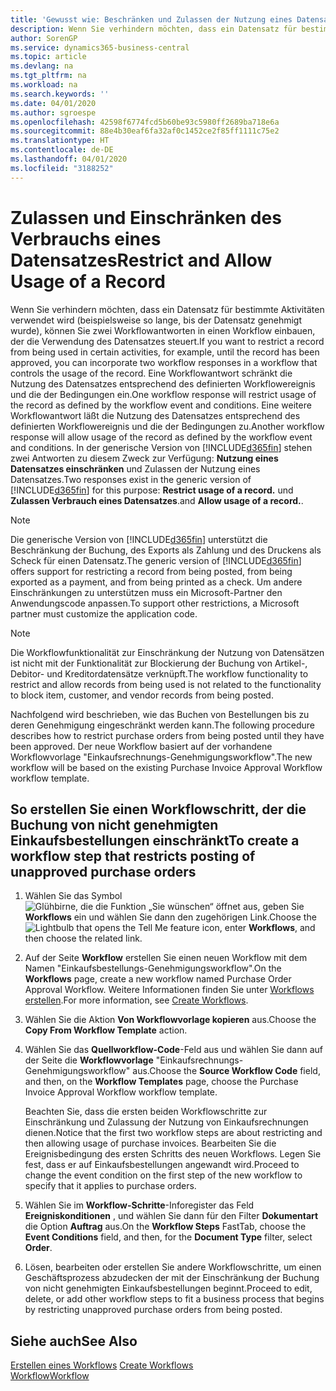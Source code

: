 ```yaml
---
title: 'Gewusst wie: Beschränken und Zulassen der Nutzung eines Datensatzes | Microsoft Docs'
description: Wenn Sie verhindern möchten, dass ein Datensatz für bestimmte Aktivitäten verwendet wird (beispielsweise so lange, bis der Datensatz genehmigt wurde), können Sie zwei Workflowantworten in einen Workflow einbauen, der die Verwendung des Datensatzes steuert.
author: SorenGP
ms.service: dynamics365-business-central
ms.topic: article
ms.devlang: na
ms.tgt_pltfrm: na
ms.workload: na
ms.search.keywords: ''
ms.date: 04/01/2020
ms.author: sgroespe
ms.openlocfilehash: 42598f6774fcd5b60be93c5980ff2689ba718e6a
ms.sourcegitcommit: 88e4b30eaf6fa32af0c1452ce2f85ff1111c75e2
ms.translationtype: HT
ms.contentlocale: de-DE
ms.lasthandoff: 04/01/2020
ms.locfileid: "3188252"
---
```

# <a name="restrict-and-allow-usage-of-a-record"></a><span data-ttu-id="4e9d4-103">Zulassen und Einschränken des Verbrauchs eines Datensatzes</span><span class="sxs-lookup"><span data-stu-id="4e9d4-103">Restrict and Allow Usage of a Record</span></span>
<span data-ttu-id="4e9d4-104">Wenn Sie verhindern möchten, dass ein Datensatz für bestimmte Aktivitäten verwendet wird (beispielsweise so lange, bis der Datensatz genehmigt wurde), können Sie zwei Workflowantworten in einen Workflow einbauen, der die Verwendung des Datensatzes steuert.</span><span class="sxs-lookup"><span data-stu-id="4e9d4-104">If you want to restrict a record from being used in certain activities, for example, until the record has been approved, you can incorporate two workflow responses in a workflow that controls the usage of the record.</span></span> <span data-ttu-id="4e9d4-105">Eine Workflowantwort schränkt die Nutzung des Datensatzes entsprechend des definierten Workflowereignis und die der Bedingungen ein.</span><span class="sxs-lookup"><span data-stu-id="4e9d4-105">One workflow response will restrict usage of the record as defined by the workflow event and conditions.</span></span> <span data-ttu-id="4e9d4-106">Eine weitere Workflowantwort läßt die Nutzung des Datensatzes entsprechend des definierten Workflowereignis und die der Bedingungen zu.</span><span class="sxs-lookup"><span data-stu-id="4e9d4-106">Another workflow response will allow usage of the record as defined by the workflow event and conditions.</span></span> <span data-ttu-id="4e9d4-107">In der generische Version von [!INCLUDE[d365fin](includes/d365fin_md.md)] stehen zwei Antworten zu diesem Zweck zur Verfügung: **Nutzung eines Datensatzes einschränken** und Zulassen der Nutzung eines Datensatzes.</span><span class="sxs-lookup"><span data-stu-id="4e9d4-107">Two responses exist in the generic version of [!INCLUDE[d365fin](includes/d365fin_md.md)] for this purpose: **Restrict usage of a record.**</span></span> <span data-ttu-id="4e9d4-108">und **Zulassen Verbrauch eines Datensatzes**.</span><span class="sxs-lookup"><span data-stu-id="4e9d4-108">and **Allow usage of a record.**.</span></span>

> [!NOTE]  
>  <span data-ttu-id="4e9d4-109">Die generische Version von [!INCLUDE[d365fin](includes/d365fin_md.md)] unterstützt die Beschränkung der Buchung, des Exports als Zahlung und des Druckens als Scheck für einen Datensatz.</span><span class="sxs-lookup"><span data-stu-id="4e9d4-109">The generic version of [!INCLUDE[d365fin](includes/d365fin_md.md)] offers support for restricting a record from being posted, from being exported as a payment, and from being printed as a check.</span></span> <span data-ttu-id="4e9d4-110">Um andere Einschränkungen zu unterstützen muss ein Microsoft-Partner den Anwendungscode anpassen.</span><span class="sxs-lookup"><span data-stu-id="4e9d4-110">To support other restrictions, a Microsoft partner must customize the application code.</span></span>  

> [!NOTE]  
>  <span data-ttu-id="4e9d4-111">Die Workflowfunktionalität zur Einschränkung der Nutzung von Datensätzen ist nicht mit der Funktionalität zur Blockierung der Buchung von Artikel-, Debitor- und Kreditordatensätze verknüpft.</span><span class="sxs-lookup"><span data-stu-id="4e9d4-111">The workflow functionality to restrict and allow records from being used is not related to the functionality to block item, customer, and vendor records from being posted.</span></span>

<span data-ttu-id="4e9d4-112">Nachfolgend wird beschrieben, wie das Buchen von Bestellungen bis zu deren Genehmigung eingeschränkt werden kann.</span><span class="sxs-lookup"><span data-stu-id="4e9d4-112">The following procedure describes how to restrict purchase orders from being posted until they have been approved.</span></span> <span data-ttu-id="4e9d4-113">Der neue Workflow basiert auf der vorhandene Workflowvorlage "Einkaufsrechnungs-Genehmigungsworkflow".</span><span class="sxs-lookup"><span data-stu-id="4e9d4-113">The new workflow will be based on the existing Purchase Invoice Approval Workflow workflow template.</span></span>  

## <a name="to-create-a-workflow-step-that-restricts-posting-of-unapproved-purchase-orders"></a><span data-ttu-id="4e9d4-114">So erstellen Sie einen Workflowschritt, der die Buchung von nicht genehmigten Einkaufsbestellungen einschränkt</span><span class="sxs-lookup"><span data-stu-id="4e9d4-114">To create a workflow step that restricts posting of unapproved purchase orders</span></span>  
1. <span data-ttu-id="4e9d4-115">Wählen Sie das Symbol ![Glühbirne, die die Funktion „Sie wünschen“ öffnet](media/ui-search/search_small.png "Was möchten Sie tun?") aus, geben Sie **Workflows** ein und wählen Sie dann den zugehörigen Link.</span><span class="sxs-lookup"><span data-stu-id="4e9d4-115">Choose the ![Lightbulb that opens the Tell Me feature](media/ui-search/search_small.png "Tell me what you want to do") icon, enter **Workflows**, and then choose the related link.</span></span>  
2. <span data-ttu-id="4e9d4-116">Auf der Seite **Workflow** erstellen Sie einen neuen Workflow mit dem Namen "Einkaufsbestellungs-Genehmigungsworkflow".</span><span class="sxs-lookup"><span data-stu-id="4e9d4-116">On the **Workflows** page, create a new workflow named Purchase Order Approval Workflow.</span></span> <span data-ttu-id="4e9d4-117">Weitere Informationen finden Sie unter [Workflows erstellen](across-how-to-create-workflows.md).</span><span class="sxs-lookup"><span data-stu-id="4e9d4-117">For more information, see [Create Workflows](across-how-to-create-workflows.md).</span></span>  
3. <span data-ttu-id="4e9d4-118">Wählen Sie die Aktion **Von Workflowvorlage kopieren** aus.</span><span class="sxs-lookup"><span data-stu-id="4e9d4-118">Choose the **Copy From Workflow Template** action.</span></span>  
4. <span data-ttu-id="4e9d4-119">Wählen Sie das **Quellworkflow-Code**-Feld aus und wählen Sie dann auf der Seite die **Workflowvorlage** "Einkaufsrechnungs-Genehmigungsworkflow" aus.</span><span class="sxs-lookup"><span data-stu-id="4e9d4-119">Choose the **Source Workflow Code** field, and then, on the **Workflow Templates** page, choose the Purchase Invoice Approval Workflow workflow template.</span></span>  

     <span data-ttu-id="4e9d4-120">Beachten Sie, dass die ersten beiden Workflowschritte zur Einschränkung und Zulassung der Nutzung von Einkaufsrechnungen dienen.</span><span class="sxs-lookup"><span data-stu-id="4e9d4-120">Notice that the first two workflow steps are about restricting and then allowing usage of purchase invoices.</span></span> <span data-ttu-id="4e9d4-121">Bearbeiten Sie die Ereignisbedingung des ersten Schritts des neuen Workflows. Legen Sie fest, dass er auf Einkaufsbestellungen angewandt wird.</span><span class="sxs-lookup"><span data-stu-id="4e9d4-121">Proceed to change the event condition on the first step of the new workflow to specify that it applies to purchase orders.</span></span>  
5. <span data-ttu-id="4e9d4-122">Wählen Sie im **Workflow-Schritte**-Inforegister das Feld **Ereigniskonditionen** , und wählen Sie dann für den Filter **Dokumentart** die Option **Auftrag** aus.</span><span class="sxs-lookup"><span data-stu-id="4e9d4-122">On the **Workflow Steps** FastTab, choose the **Event Conditions** field, and then, for the **Document Type** filter, select **Order**.</span></span>  
6. <span data-ttu-id="4e9d4-123">Lösen, bearbeiten oder erstellen Sie andere Workflowschritte, um einen Geschäftsprozess abzudecken der mit der Einschränkung der Buchung von nicht genehmigten Einkaufsbestellungen beginnt.</span><span class="sxs-lookup"><span data-stu-id="4e9d4-123">Proceed to edit, delete, or add other workflow steps to fit a business process that begins by restricting unapproved purchase orders from being posted.</span></span>  

## <a name="see-also"></a><span data-ttu-id="4e9d4-124">Siehe auch</span><span class="sxs-lookup"><span data-stu-id="4e9d4-124">See Also</span></span>  
<span data-ttu-id="4e9d4-125">[Erstellen eines Workflows](across-how-to-create-workflows.md) </span><span class="sxs-lookup"><span data-stu-id="4e9d4-125">[Create Workflows](across-how-to-create-workflows.md) </span></span>  
[<span data-ttu-id="4e9d4-126">Workflow</span><span class="sxs-lookup"><span data-stu-id="4e9d4-126">Workflow</span></span>](across-workflow.md)   
